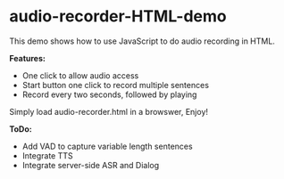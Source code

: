# audio-recorder-HTML-demo

This demo shows how to use JavaScript to do audio recording in HTML.

**Features:**

  * One click to allow audio access
  * Start button one click to record multiple sentences
  * Record every two seconds, followed by playing

Simply load audio-recorder.html in a browswer, Enjoy!

**ToDo:**
   
  * Add VAD to capture variable length sentences
  * Integrate TTS
  * Integrate server-side ASR and Dialog 
